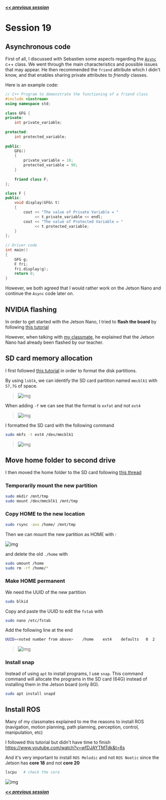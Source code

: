 ***[<< previous session](session18.md)***
 <!-- | [next session >>](session20.md)*** -->

# Session 19

## Asynchronous code

First of all, I discussed with Sebastien some aspects regarding the [`Async`](../../Code/Movement/Async.h) c++ class. We went through the main characteristics and possible issues that may appear.
He then recommended the `friend` attribute which I didn't know, and that enables sharing private attributes to *friendly* classes.  

Here is an example code:

```cpp
// C++ Program to demonstrate the functioning of a friend class
#include <iostream>
using namespace std;
 
class GFG {
private:
    int private_variable;
 
protected:
    int protected_variable;
 
public:
    GFG()
    {
        private_variable = 10;
        protected_variable = 99;
    }
 
    friend class F;
};

class F {
public:
    void display(GFG& t)
    {
        cout << "The value of Private Variable = "
             << t.private_variable << endl;
        cout << "The value of Protected Variable = "
             << t.protected_variable;
    }
};
 
// Driver code
int main()
{
    GFG g;
    F fri;
    fri.display(g);
    return 0;
}
```

However, we both agreed that I would rather work on the Jetson Nano and continue the `Async` code later on.

## NVIDIA flashing

In order to get started with the Jetson Nano, I tried to **flash the board** by following [this tutorial](https://developer.nvidia.com/embedded/learn/get-started-jetson-nano-devkit#write)  

However, when talking with [my classmate](https://github.com/Ekter), he explained that the Jetson Nano had already been flashed by our teacher.

## SD card memory allocation

I first followed [this tutorial](https://phoenixnap.com/kb/linux-format-disk) in order to format the disk partitions.

By using `lsblk`, we can identify the SD card partition named `mmcblk1` with `57,7G` of space.

> ![img](../../Documentation/Images/session19_2.png)

When adding `-f` we can see that the format is `exfat` and not `ext4`

> ![img](../../Documentation/Images/session19_1.png)

I formatted the SD card with the following command

```bash
sudo mkfs -t ext4 /dev/mmcblk1
```

> ![img](../../Documentation/Images/session19_3.png)

## Move home folder to second drive

I then moved the home folder to the SD card following [this thread](https://askubuntu.com/questions/21321/move-home-folder-to-second-drive)  

### Temporarily mount the new partition

```bash
sudo mkdir /mnt/tmp
sudo mount /dev/mmcblk1 /mnt/tmp
```

### Copy HOME to the new location

```bash
sudo rsync -avx /home/ /mnt/tmp
```

Then we can mount the new partition as HOME with :

![img](../../Documentation/Images/session19_4.png)

and delete the old `./home` with

```bash
sudo umount /home
sudo rm -rf /home/*
```

### Make HOME permanent

We need the UUID of the new partition

```bash
sudo blkid
```

Copy and paste the UUID to edit the `fstab` with

```bash
sudo nano /etc/fstab
```

Add the following line at the end

```bash
UUID=<noted number from above>    /home    ext4    defaults   0  2
```

> ![img](../../Documentation/Images/session19_5.png)

### Install snap

Instead of using `apt` to install programs, I use `snap`. This command command will allocate the programs in the SD card (64G) instead of installing them in the Jetson board (only 8G).

```bash
sudo apt install snapd
```

## Install ROS

Many of my classmates explained to me the reasons to install ROS (navigation, motion planning, path planning, perception, control, manipulation, etc)

I followed this tutorial but didn't have time to finish  
<https://www.youtube.com/watch?v=wfDJAYTMTdk&t=6s>

And it's very important to install `ROS Melodic` and not `ROS Noetic` since the Jetson has **core 18** and not **core 20**

```bash
lscpu   # check the core
```

![img](../../Documentation/Images/session19_6.png)

***[<< previous session](session18.md)***
 <!-- | [next session >>](session20.md)*** -->